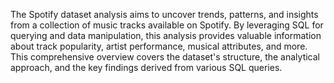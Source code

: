 The Spotify dataset analysis aims to uncover trends, patterns, and insights from a collection of music tracks available on Spotify. 
By leveraging SQL for querying and data manipulation, this analysis provides valuable information about track popularity, artist performance, musical attributes, and more. 
This comprehensive overview covers the dataset's structure, the analytical approach, and the key findings derived from various SQL queries.
